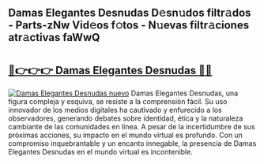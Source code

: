 ## Damas Elegantes Desnudas D𝚎sn𝚞dos filtr𝚊dos - Parts-zNw Vid𝚎os f𝚘tos - N𝚞evas filtr𝚊ciones atr𝚊ctivas faWwQ

# <h2><a href="http://mb2w0c.tromn.icu/?c=Damas+Elegantes+Desnudas">🔗👉👉👉 Damas Elegantes Desnudas 🔗🔗</a></h2>

[![Damas Elegantes Desnudas nuevo](https://i.imgur.com/pEAQMta.gif)](http://mb2w0c.tromn.icu/?c=Damas+Elegantes+Desnudas)
Damas Elegantes Desnudas, una figura compleja y esquiva, se resiste a la comprensión fácil. Su uso innovador de los medios digitales ha cautivado y enfurecido a los observadores, generando debates sobre identidad, ética y la naturaleza cambiante de las comunidades en línea. A pesar de la incertidumbre de sus próximas acciones, su impacto en el mundo virtual es profundo. Con un compromiso inquebrantable y un encanto innegable, la presencia de Damas Elegantes Desnudas en el mundo virtual es incontenible.
